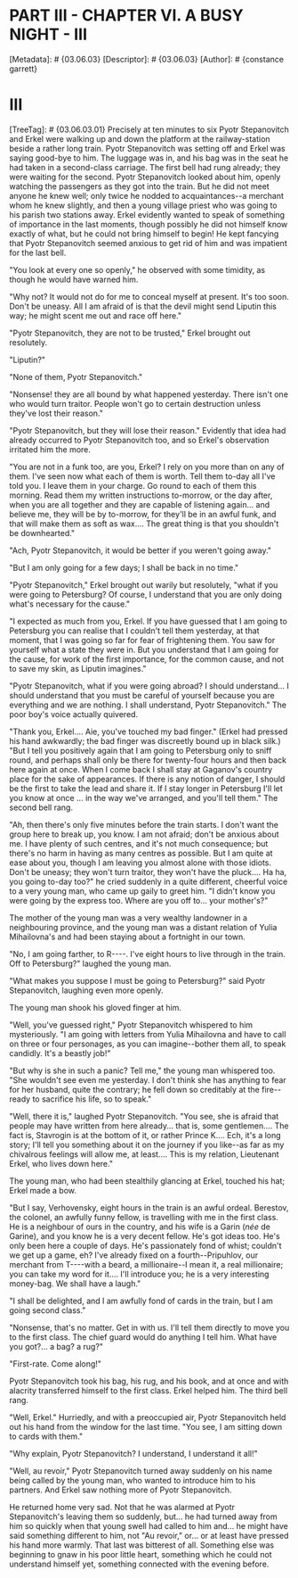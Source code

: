 # PART III - CHAPTER VI. A BUSY NIGHT - III
[Metadata]: # {03.06.03}
[Descriptor]: # {03.06.03}
[Author]: # {constance garrett}
# III
[TreeTag]: # {03.06.03.01}
Precisely at ten minutes to six Pyotr Stepanovitch and Erkel were walking up
and down the platform at the railway-station beside a rather long train. Pyotr
Stepanovitch was setting off and Erkel was saying good-bye to him. The luggage
was in, and his bag was in the seat he had taken in a second-class carriage.
The first bell had rung already; they were waiting for the second. Pyotr
Stepanovitch looked about him, openly watching the passengers as they got into
the train. But he did not meet anyone he knew well; only twice he nodded to
acquaintances--a merchant whom he knew slightly, and then a young village
priest who was going to his parish two stations away. Erkel evidently wanted to
speak of something of importance in the last moments, though possibly he did
not himself know exactly of what, but he could not bring himself to begin! He
kept fancying that Pyotr Stepanovitch seemed anxious to get rid of him and was
impatient for the last bell.

"You look at every one so openly," he observed with some timidity, as though he
would have warned him.

"Why not? It would not do for me to conceal myself at present. It's too soon.
Don't be uneasy. All I am afraid of is that the devil might send Liputin this
way; he might scent me out and race off here."

"Pyotr Stepanovitch, they are not to be trusted," Erkel brought out resolutely.

"Liputin?"

"None of them, Pyotr Stepanovitch."

"Nonsense! they are all bound by what happened yesterday. There isn't one who
would turn traitor. People won't go to certain destruction unless they've lost
their reason."

"Pyotr Stepanovitch, but they will lose their reason." Evidently that idea had
already occurred to Pyotr Stepanovitch too, and so Erkel's observation
irritated him the more.

"You are not in a funk too, are you, Erkel? I rely on you more than on any of
them. I've seen now what each of them is worth. Tell them to-day all I've told
you. I leave them in your charge. Go round to each of them this morning. Read
them my written instructions to-morrow, or the day after, when you are all
together and they are capable of listening again... and believe me, they will
be by to-morrow, for they'll be in an awful funk, and that will make them as
soft as wax.... The great thing is that you shouldn't be downhearted."

"Ach, Pyotr Stepanovitch, it would be better if you weren't going away."

"But I am only going for a few days; I shall be back in no time."

"Pyotr Stepanovitch," Erkel brought out warily but resolutely, "what if you
were going to Petersburg? Of course, I understand that you are only doing
what's necessary for the cause."

"I expected as much from you, Erkel. If you have guessed that I am going to
Petersburg you can realise that I couldn't tell them yesterday, at that moment,
that I was going so far for fear of frightening them. You saw for yourself what
a state they were in. But you understand that I am going for the cause, for
work of the first importance, for the common cause, and not to save my skin, as
Liputin imagines."

"Pyotr Stepanovitch, what if you were going abroad? I should understand... I
should understand that you must be careful of yourself because you are
everything and we are nothing. I shall understand, Pyotr Stepanovitch." The
poor boy's voice actually quivered.

"Thank you, Erkel.... Aie, you've touched my bad finger." (Erkel had pressed
his hand awkwardly; the bad finger was discreetly bound up in black silk.) "But
I tell you positively again that I am going to Petersburg only to sniff round,
and perhaps shall only be there for twenty-four hours and then back here again
at once. When I come back I shall stay at Gaganov's country place for the sake
of appearances. If there is any notion of danger, I should be the first to take
the lead and share it. If I stay longer in Petersburg I'll let you know at once
... in the way we've arranged, and you'll tell them." The second bell rang.

"Ah, then there's only five minutes before the train starts. I don't want the
group here to break up, you know. I am not afraid; don't be anxious about me. I
have plenty of such centres, and it's not much consequence; but there's no harm
in having as many centres as possible. But I am quite at ease about you, though
I am leaving you almost alone with those idiots. Don't be uneasy; they won't
turn traitor, they won't have the pluck.... Ha ha, you going to-day too?" he
cried suddenly in a quite different, cheerful voice to a very young man, who
came up gaily to greet him. "I didn't know you were going by the express too.
Where are you off to... your mother's?"

The mother of the young man was a very wealthy landowner in a neighbouring
province, and the young man was a distant relation of Yulia Mihailovna's and
had been staying about a fortnight in our town.

"No, I am going farther, to R----. I've eight hours to live through in the
train. Off to Petersburg?" laughed the young man.

"What makes you suppose I must be going to Petersburg?" said Pyotr
Stepanovitch, laughing even more openly.

The young man shook his gloved finger at him.

"Well, you've guessed right," Pyotr Stepanovitch whispered to him mysteriously.
"I am going with letters from Yulia Mihailovna and have to call on three or
four personages, as you can imagine--bother them all, to speak candidly. It's a
beastly job!"

"But why is she in such a panic? Tell me," the young man whispered too. "She
wouldn't see even me yesterday. I don't think she has anything to fear for her
husband, quite the contrary; he fell down so creditably at the fire--ready to
sacrifice his life, so to speak."

"Well, there it is," laughed Pyotr Stepanovitch. "You see, she is afraid that
people may have written from here already... that is, some gentlemen.... The
fact is, Stavrogin is at the bottom of it, or rather Prince K.... Ech, it's a
long story; I'll tell you something about it on the journey if you like--as far
as my chivalrous feelings will allow me, at least.... This is my relation,
Lieutenant Erkel, who lives down here."

The young man, who had been stealthily glancing at Erkel, touched his hat;
Erkel made a bow.

"But I say, Verhovensky, eight hours in the train is an awful ordeal. Berestov,
the colonel, an awfully funny fellow, is travelling with me in the first class.
He is a neighbour of ours in the country, and his wife is a Garin (_née_ de
Garine), and you know he is a very decent fellow. He's got ideas too. He's only
been here a couple of days. He's passionately fond of whist; couldn't we get up
a game, eh? I've already fixed on a fourth--Pripuhlov, our merchant from
T----with a beard, a millionaire--I mean it, a real millionaire; you can take
my word for it.... I'll introduce you; he is a very interesting money-bag. We
shall have a laugh."

"I shall be delighted, and I am awfully fond of cards in the train, but I am
going second class."

"Nonsense, that's no matter. Get in with us. I'll tell them directly to move
you to the first class. The chief guard would do anything I tell him. What have
you got?... a bag? a rug?"

"First-rate. Come along!"

Pyotr Stepanovitch took his bag, his rug, and his book, and at once and with
alacrity transferred himself to the first class. Erkel helped him. The third
bell rang.

"Well, Erkel." Hurriedly, and with a preoccupied air, Pyotr Stepanovitch held
out his hand from the window for the last time. "You see, I am sitting down to
cards with them."

"Why explain, Pyotr Stepanovitch? I understand, I understand it all!"

"Well, au revoir," Pyotr Stepanovitch turned away suddenly on his name being
called by the young man, who wanted to introduce him to his partners. And Erkel
saw nothing more of Pyotr Stepanovitch.

He returned home very sad. Not that he was alarmed at Pyotr Stepanovitch's
leaving them so suddenly, but... he had turned away from him so quickly when
that young swell had called to him and... he might have said something
different to him, not "Au revoir," or... or at least have pressed his hand more
warmly. That last was bitterest of all. Something else was beginning to gnaw in
his poor little heart, something which he could not understand himself yet,
something connected with the evening before.

